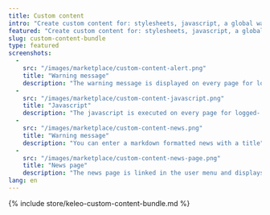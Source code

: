 ```yaml
---
title: Custom content
intro: "Create custom content for: stylesheets, javascript, a global warning message and a new page to render markdown content for company news."
featured: "Create custom content for: stylesheets, javascript, a global warning message and a new page to render markdown content for company news."
slug: custom-content-bundle
type: featured
screenshots:
  - 
    src: "/images/marketplace/custom-content-alert.png"
    title: "Warning message"
    description: "The warning message is displayed on every page for logged-in users"
  - 
    src: "/images/marketplace/custom-content-javascript.png"
    title: "Javascript"
    description: "The javascript is executed on every page for logged- in users"
  - 
    src: "/images/marketplace/custom-content-news.png"
    title: "Warning message"
    description: "You can enter a markdown formatted news with a title"
  - 
    src: "/images/marketplace/custom-content-news-page.png"
    title: "News page"
    description: "The news page is linked in the user menu and displays your markdown message"
lang: en
---
```


{% include store/keleo-custom-content-bundle.md %}
